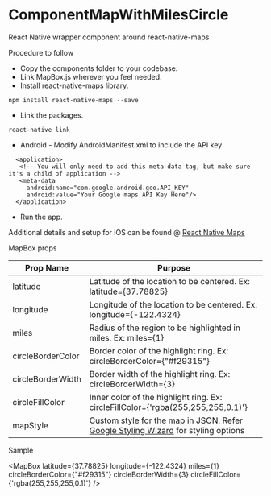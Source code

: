 # ComponentMapWithMilesCircle
React Native wrapper component around react-native-maps

Procedure to follow
- Copy the components folder to your codebase.
- Link MapBox.js wherever you feel needed.
- Install react-native-maps library.
```
npm install react-native-maps --save
```
- Link the packages.
```
react-native link
```
- Android - Modify AndroidManifest.xml to include the API key  
```
  <application>
   <!-- You will only need to add this meta-data tag, but make sure it's a child of application -->
   <meta-data
     android:name="com.google.android.geo.API_KEY"
     android:value="Your Google maps API Key Here"/>
  </application>

```
- Run the app.


Additional details and setup for iOS can be found @ [React Native Maps](https://github.com/react-native-community/react-native-maps)



MapBox props

| Prop Name  | Purpose |
| ------------- | ------------- |
| latitude  | Latitude of the location to be centered. Ex: latitude={37.78825} |
| longitude  | Longitude of the location to be centered. Ex: longitude={-122.4324} |
| miles  | Radius of the region to be highlighted in miles. Ex: miles={1} |
| circleBorderColor  | Border color of the highlight ring. Ex: circleBorderColor={"#f29315"} |
| circleBorderWidth  | Border width of the highlight ring. Ex: circleBorderWidth={3} |
| circleFillColor  | Inner color of the highlight ring. Ex: circleFillColor={'rgba(255,255,255,0.1)'} |
| mapStyle  | Custom style for the map in JSON. Refer [Google Styling Wizard](https://mapstyle.withgoogle.com/) for styling options |

Sample

<MapBox 
  latitude={37.78825} 
  longitude={-122.4324} 
  miles={1} 
  circleBorderColor={"#f29315"} 
  circleBorderWidth={3} 
  circleFillColor={'rgba(255,255,255,0.1)'} />

